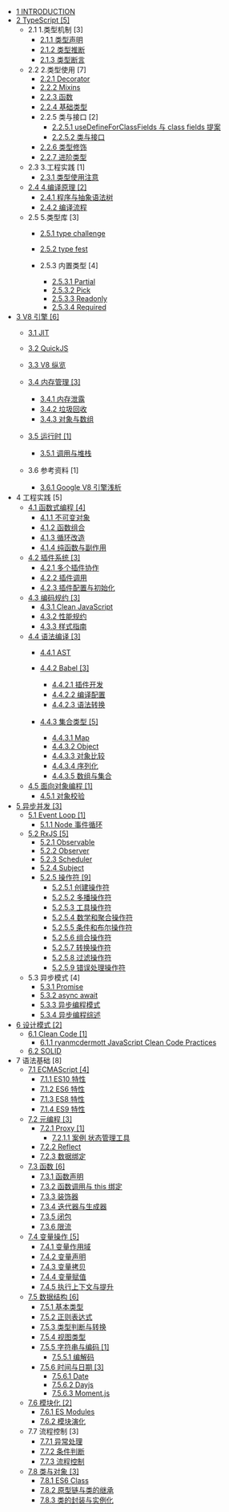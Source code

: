   - [1 INTRODUCTION](/INTRODUCTION.md)
  - [2 TypeScript [5]](/TypeScript/README.md)
    - 2.1 1.类型机制 [3]
      - [2.1.1 类型声明](/TypeScript/1.类型机制/类型声明.md)
      - [2.1.2 类型推断](/TypeScript/1.类型机制/类型推断.md)
      - [2.1.3 类型断言](/TypeScript/1.类型机制/类型断言.md)
    - 2.2 2.类型使用 [7]
      - [2.2.1 Decorator](/TypeScript/2.类型使用/Decorator.md)
      - [2.2.2 Mixins](/TypeScript/2.类型使用/Mixins.md)
      - [2.2.3 函数](/TypeScript/2.类型使用/函数.md)
      - [2.2.4 基础类型](/TypeScript/2.类型使用/基础类型.md)
      - 2.2.5 类与接口 [2]
        - [2.2.5.1 useDefineForClassFields 与 class fields 提案](/TypeScript/2.类型使用/类与接口/useDefineForClassFields%20与%20class-fields%20提案.md)
        - [2.2.5.2 类与接口](/TypeScript/2.类型使用/类与接口/类与接口.md)
      - [2.2.6 类型修饰](/TypeScript/2.类型使用/类型修饰.md)
      - [2.2.7 进阶类型](/TypeScript/2.类型使用/进阶类型.md)
    - 2.3 3.工程实践 [1]
      - [2.3.1 类型使用注意](/TypeScript/3.工程实践/类型使用注意.md)
    - [2.4 4.编译原理 [2]](/TypeScript/4.编译原理/README.md)
      - [2.4.1 程序与抽象语法树](/TypeScript/4.编译原理/程序与抽象语法树.md)
      - [2.4.2 编译流程](/TypeScript/4.编译原理/编译流程.md)
    - 2.5 5.类型库 [3]
      - [2.5.1 type challenge](/TypeScript/5.类型库/type-challenge/README.md)
        
      - [2.5.2 type fest](/TypeScript/5.类型库/type-fest/README.md)
        
      - 2.5.3 内置类型 [4]
        - [2.5.3.1 Partial](/TypeScript/5.类型库/内置类型/Partial.md)
        - [2.5.3.2 Pick](/TypeScript/5.类型库/内置类型/Pick.md)
        - [2.5.3.3 Readonly](/TypeScript/5.类型库/内置类型/Readonly.md)
        - [2.5.3.4 Required](/TypeScript/5.类型库/内置类型/Required.md)
  - [3 V8 引擎 [6]](/V8%20引擎/README.md)
    - [3.1 JIT](/V8%20引擎/JIT/README.md)
      
    - [3.2 QuickJS](/V8%20引擎/QuickJS/README.md)
      
    - [3.3 V8 纵览](/V8%20引擎/V8%20纵览.md)
    - [3.4 内存管理 [3]](/V8%20引擎/内存管理/README.md)
      - [3.4.1 内存泄露](/V8%20引擎/内存管理/内存泄露.md)
      - [3.4.2 垃圾回收](/V8%20引擎/内存管理/垃圾回收.md)
      - [3.4.3 对象与数组](/V8%20引擎/内存管理/对象与数组.md)
    - [3.5 运行时 [1]](/V8%20引擎/运行时/README.md)
      - [3.5.1 调用与堆栈](/V8%20引擎/运行时/调用与堆栈.md)
    - 3.6 参考资料 [1]
      - [3.6.1 Google V8 引擎浅析](/V8%20引擎/.more/2021-Google%20V8%20引擎浅析.md)
  - 4 工程实践 [5]
    - [4.1 函数式编程 [4]](/工程实践/函数式编程/README.md)
      - [4.1.1 不可变对象](/工程实践/函数式编程/不可变对象.md)
      - [4.1.2 函数组合](/工程实践/函数式编程/函数组合.md)
      - [4.1.3 循环改造](/工程实践/函数式编程/循环改造.md)
      - [4.1.4 纯函数与副作用](/工程实践/函数式编程/纯函数与副作用.md)
    - [4.2 插件系统 [3]](/工程实践/插件系统/README.md)
      - [4.2.1 多个插件协作](/工程实践/插件系统/多个插件协作.md)
      - [4.2.2 插件调用](/工程实践/插件系统/插件调用.md)
      - [4.2.3 插件配置与初始化](/工程实践/插件系统/插件配置与初始化.md)
    - [4.3 编码规约 [3]](/工程实践/编码规约/README.md)
      - [4.3.1 Clean JavaScript](/工程实践/编码规约/Clean%20JavaScript.md)
      - [4.3.2 性能规约](/工程实践/编码规约/性能规约.md)
      - [4.3.3 样式指南](/工程实践/编码规约/样式指南.md)
    - [4.4 语法编译 [3]](/工程实践/语法编译/README.md)
      - [4.4.1 AST](/工程实践/语法编译/AST/README.md)
        
      - [4.4.2 Babel [3]](/工程实践/语法编译/Babel/README.md)
        - [4.4.2.1 插件开发](/工程实践/语法编译/Babel/插件开发.md)
        - [4.4.2.2 编译配置](/工程实践/语法编译/Babel/编译配置.md)
        - [4.4.2.3 语法转换](/工程实践/语法编译/Babel/语法转换.md)
      - [4.4.3 集合类型 [5]](/工程实践/语法编译/集合类型/README.md)
        - [4.4.3.1 Map](/工程实践/语法编译/集合类型/Map.md)
        - [4.4.3.2 Object](/工程实践/语法编译/集合类型/Object.md)
        - [4.4.3.3 对象比较](/工程实践/语法编译/集合类型/对象比较.md)
        - [4.4.3.4 序列化](/工程实践/语法编译/集合类型/序列化.md)
        - [4.4.3.5 数组与集合](/工程实践/语法编译/集合类型/数组与集合.md)
    - [4.5 面向对象编程 [1]](/工程实践/面向对象编程/README.md)
      - [4.5.1 对象校验](/工程实践/面向对象编程/对象校验.md)
  - [5 异步并发 [3]](/异步并发/README.md)
    - [5.1 Event Loop [1]](/异步并发/Event%20Loop/README.md)
      - [5.1.1 Node 事件循环](/异步并发/Event%20Loop/Node%20事件循环.md)
    - [5.2 RxJS [5]](/异步并发/RxJS/README.md)
      - [5.2.1 Observable](/异步并发/RxJS/Observable.md)
      - [5.2.2 Observer](/异步并发/RxJS/Observer.md)
      - [5.2.3 Scheduler](/异步并发/RxJS/Scheduler.md)
      - [5.2.4 Subject](/异步并发/RxJS/Subject.md)
      - [5.2.5 操作符 [9]](/异步并发/RxJS/操作符/README.md)
        - [5.2.5.1 创建操作符](/异步并发/RxJS/操作符/创建操作符.md)
        - [5.2.5.2 多播操作符](/异步并发/RxJS/操作符/多播操作符.md)
        - [5.2.5.3 工具操作符](/异步并发/RxJS/操作符/工具操作符.md)
        - [5.2.5.4 数学和聚合操作符](/异步并发/RxJS/操作符/数学和聚合操作符.md)
        - [5.2.5.5 条件和布尔操作符](/异步并发/RxJS/操作符/条件和布尔操作符.md)
        - [5.2.5.6 组合操作符](/异步并发/RxJS/操作符/组合操作符.md)
        - [5.2.5.7 转换操作符](/异步并发/RxJS/操作符/转换操作符.md)
        - [5.2.5.8 过滤操作符](/异步并发/RxJS/操作符/过滤操作符.md)
        - [5.2.5.9 错误处理操作符](/异步并发/RxJS/操作符/错误处理操作符.md)
    - 5.3 异步模式 [4]
      - [5.3.1 Promise](/异步并发/异步模式/Promise.md)
      - [5.3.2 async await](/异步并发/异步模式/async-await.md)
      - [5.3.3 异步编程模式](/异步并发/异步模式/异步编程模式.md)
      - [5.3.4 异步编程综述](/异步并发/异步模式/异步编程综述.md)
  - [6 设计模式 [2]](/设计模式/README.md)
    - [6.1 Clean Code [1]](/设计模式/Clean%20Code/README.md)
      - [6.1.1 ryanmcdermott JavaScript Clean Code Practices](/设计模式/Clean%20Code/ryanmcdermott-JavaScript%20Clean%20Code%20Practices.md)
    - [6.2 SOLID](/设计模式/SOLID.md)
  - 7 语法基础 [8]
    - [7.1 ECMAScript [4]](/语法基础/ECMAScript/README.md)
      - [7.1.1 ES10 特性](/语法基础/ECMAScript/ES10%20特性.md)
      - [7.1.2 ES6 特性](/语法基础/ECMAScript/ES6%20特性.md)
      - [7.1.3 ES8 特性](/语法基础/ECMAScript/ES8%20特性.md)
      - [7.1.4 ES9 特性](/语法基础/ECMAScript/ES9%20特性.md)
    - [7.2 元编程 [3]](/语法基础/元编程/README.md)
      - [7.2.1 Proxy [1]](/语法基础/元编程/Proxy/README.md)
        - [7.2.1.1 案例 状态管理工具](/语法基础/元编程/Proxy/案例-状态管理工具.md)
      - [7.2.2 Reflect](/语法基础/元编程/Reflect.md)
      - [7.2.3 数据绑定](/语法基础/元编程/数据绑定.md)
    - [7.3 函数 [6]](/语法基础/函数/README.md)
      - [7.3.1 函数声明](/语法基础/函数/函数声明.md)
      - [7.3.2 函数调用与 this 绑定](/语法基础/函数/函数调用与%20this%20绑定.md)
      - [7.3.3 装饰器](/语法基础/函数/装饰器.md)
      - [7.3.4 迭代器与生成器](/语法基础/函数/迭代器与生成器.md)
      - [7.3.5 闭包](/语法基础/函数/闭包.md)
      - [7.3.6 限流](/语法基础/函数/限流.md)
    - [7.4 变量操作 [5]](/语法基础/变量操作/README.md)
      - [7.4.1 变量作用域](/语法基础/变量操作/变量作用域.md)
      - [7.4.2 变量声明](/语法基础/变量操作/变量声明.md)
      - [7.4.3 变量拷贝](/语法基础/变量操作/变量拷贝.md)
      - [7.4.4 变量赋值](/语法基础/变量操作/变量赋值.md)
      - [7.4.5 执行上下文与提升](/语法基础/变量操作/执行上下文与提升.md)
    - [7.5 数据结构 [6]](/语法基础/数据结构/README.md)
      - [7.5.1 基本类型](/语法基础/数据结构/基本类型.md)
      - [7.5.2 正则表达式](/语法基础/数据结构/正则表达式.md)
      - [7.5.3 类型判断与转换](/语法基础/数据结构/类型判断与转换.md)
      - [7.5.4 视图类型](/语法基础/数据结构/视图类型.md)
      - [7.5.5 字符串与编码 [1]](/语法基础/数据结构/字符串与编码/README.md)
        - [7.5.5.1 编解码](/语法基础/数据结构/字符串与编码/编解码.md)
      - [7.5.6 时间与日期 [3]](/语法基础/数据结构/时间与日期/README.md)
        - [7.5.6.1 Date](/语法基础/数据结构/时间与日期/Date.md)
        - [7.5.6.2 Dayjs](/语法基础/数据结构/时间与日期/Dayjs.md)
        - [7.5.6.3 Moment.js](/语法基础/数据结构/时间与日期/Moment.js.md)
    - [7.6 模块化 [2]](/语法基础/模块化/README.md)
      - [7.6.1 ES Modules](/语法基础/模块化/ES%20Modules.md)
      - [7.6.2 模块演化](/语法基础/模块化/模块演化.md)
    - 7.7 流程控制 [3]
      - [7.7.1 异常处理](/语法基础/流程控制/异常处理.md)
      - [7.7.2 条件判断](/语法基础/流程控制/条件判断.md)
      - [7.7.3 流程控制](/语法基础/流程控制/流程控制.md)
    - [7.8 类与对象 [3]](/语法基础/类与对象/README.md)
      - [7.8.1 ES6 Class](/语法基础/类与对象/ES6%20Class.md)
      - [7.8.2 原型链与类的继承](/语法基础/类与对象/原型链与类的继承.md)
      - [7.8.3 类的封装与实例化](/语法基础/类与对象/类的封装与实例化.md)